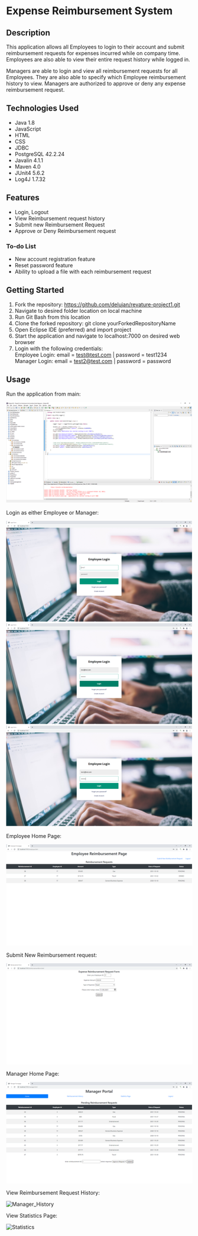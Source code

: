 # Expense Reimbursement System

## Description
This application allows all Employees to login to their account and submit reimbursement requests for expenses incurred while on company time. Employees are also able to view their entire request history while logged in.

Managers are able to login and view all reimbursement requests for all Employees. They are also able to specify which Employee reimbursement history to view. Managers are authorized to approve or deny any expense reimbursement request.


## Technologies Used
- Java 1.8
- JavaScript
- HTML
- CSS 
- JDBC 
- PostgreSQL 42.2.24
- Javalin 4.1.1
- Maven 4.0
- JUnit4 5.6.2
- Log4J 1.7.32

## Features
- Login, Logout
- View Reimbursement request history
- Submit new Reimbursement Request
- Approve or Deny Reimbursement request

### To-do List
- New account registration feature
- Reset password feature
- Ability to upload a file with each reimbursement request

## Getting Started
1. Fork the repository: https://github.com/delujan/revature-project1.git
2. Navigate to desired folder location on local machine
3. Run Git Bash from this location
4. Clone the forked repository: git clone yourForkedRepositoryName
5. Open Eclipse IDE (preferred) and import project
6. Start the application and navigate to localhost:7000 on desired web browser
7. Login with the following credentials: <br/>
Employee Login:  email = test@test.com | password = test1234 <br/>
Manager Login:  email = test2@test.com | password = password
## Usage
Run the application from main:

![Main_Method](./P1Screenshots/P1AppRunning.png)

Login as either Employee or Manager:

![Login_Screen](./P1Screenshots/P1LoginScreen.png) <br/>
![Employee_Credentials](./P1Screenshots/P1EnterEmployeeCredentials.png) <br/>
![Manager Credentials](./P1Screenshots/P1EnterManagerCredentials.png)

Employee Home Page:

![Employee HomePage](./P1Screenshots/P1EmployeeReimbursementPage.png)

Submit New Reimbursement request:

![Employee Reimbursement](./P1Screenshots/P1EmployeeReimbursementRequestForm.png)

Manager Home Page:

![Manager HomePage](./P1Screenshots/P1ManagerHomePage.png)

View Reimbursement Request History:

![Manager_History](./P1ManagerRequestHistoryPage.png)

View Statistics Page:

![Statistics](./P1ManagerStatisticsPage.png)

